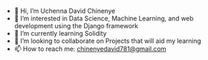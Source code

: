 - 👋 Hi, I’m Uchenna David Chinenye
- 👀 I’m interested in Data Science, Machine Learning, and web development using the Django framework
- 🌱 I’m currently learning Solidity
- 💞️ I’m looking to collaborate on Projects that will aid my learning 
- 📫 How to reach me: chinenyedavid781@gmail.com 

<!---
OG-Mendez/OG-Mendez is a ✨ special ✨ repository because its `README.md` (this file) appears on your GitHub profile.
You can click the Preview link to take a look at your changes.
--->

